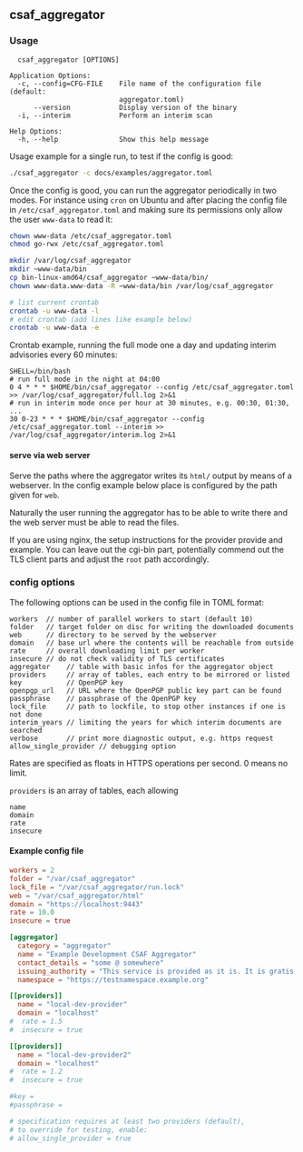 ## csaf_aggregator

### Usage

```
  csaf_aggregator [OPTIONS]

Application Options:
  -c, --config=CFG-FILE    File name of the configuration file (default:
                           aggregator.toml)
      --version            Display version of the binary
  -i, --interim            Perform an interim scan

Help Options:
  -h, --help               Show this help message
```

Usage example for a single run, to test if the config is good:
```bash
./csaf_aggregator -c docs/examples/aggregator.toml
```

Once the config is good, you can run the aggregator periodically
in two modes. For instance using `cron` on Ubuntu and after placing
the config file in `/etc/csaf_aggregator.toml` and making sure
its permissions only allow the user `www-data` to read it:

```bash
chown www-data /etc/csaf_aggregator.toml
chmod go-rwx /etc/csaf_aggregator.toml

mkdir /var/log/csaf_aggregator
mkdir ~www-data/bin
cp bin-linux-amd64/csaf_aggregator ~www-data/bin/
chown www-data.www-data -R ~www-data/bin /var/log/csaf_aggregator

# list current crontab
crontab -u www-data -l
# edit crontab (add lines like example below)
crontab -u www-data -e
```

Crontab example, running the full mode one a day and updating
interim advisories every 60 minutes:

```crontab
SHELL=/bin/bash
# run full mode in the night at 04:00
0 4 * * * $HOME/bin/csaf_aggregator --config /etc/csaf_aggregator.toml >> /var/log/csaf_aggregator/full.log 2>&1
# run in interim mode once per hour at 30 minutes, e.g. 00:30, 01:30, ...
30 0-23 * * * $HOME/bin/csaf_aggregator --config /etc/csaf_aggregator.toml --interim >> /var/log/csaf_aggregator/interim.log 2>&1
```


#### serve via web server

Serve the paths where the aggregator writes its `html/` output
by means of a webserver.
In the config example below place is configured by the path given for `web`.

Naturally the user running the aggregator has to be able to write there
and the web server must be able to read the files.

If you are using nginx, the setup instructions for the provider provide
and example. You can leave out the cgi-bin part,
potentially commend out the TLS client parts and
adjust the `root` path accordingly.



### config options

The following options can be used in the config file in TOML format:

```
workers  // number of parallel workers to start (default 10)
folder   // target folder on disc for writing the downloaded documents
web      // directory to be served by the webserver
domain   // base url where the contents will be reachable from outside
rate     // overall downloading limit per worker
insecure // do not check validity of TLS certificates
aggregator    // table with basic infos for the aggregator object
providers     // array of tables, each entry to be mirrored or listed
key           // OpenPGP key
openpgp_url   // URL where the OpenPGP public key part can be found
passphrase    // passphrase of the OpenPGP key
lock_file     // path to lockfile, to stop other instances if one is not done
interim_years // limiting the years for which interim documents are searched
verbose       // print more diagnostic output, e.g. https request
allow_single_provider // debugging option
```

Rates are specified as floats in HTTPS operations per second.
0 means no limit.

`providers` is an array of tables, each allowing
```
name
domain
rate
insecure
```

#### Example config file
<!-- MARKDOWN-AUTO-DOCS:START (CODE:src=../docs/examples/aggregator.toml) -->
<!-- The below code snippet is automatically added from ../docs/examples/aggregator.toml -->
```toml
workers = 2
folder = "/var/csaf_aggregator"
lock_file = "/var/csaf_aggregator/run.lock"
web = "/var/csaf_aggregator/html"
domain = "https://localhost:9443"
rate = 10.0
insecure = true

[aggregator]
  category = "aggregator"
  name = "Example Development CSAF Aggregator"
  contact_details = "some @ somewhere"
  issuing_authority = "This service is provided as it is. It is gratis for everybody."
  namespace = "https://testnamespace.example.org"

[[providers]]
  name = "local-dev-provider"
  domain = "localhost"
#  rate = 1.5
#  insecure = true

[[providers]]
  name = "local-dev-provider2"
  domain = "localhost"
#  rate = 1.2
#  insecure = true

#key =
#passphrase =

# specification requires at least two providers (default),
# to override for testing, enable:
# allow_single_provider = true
```
<!-- MARKDOWN-AUTO-DOCS:END -->
